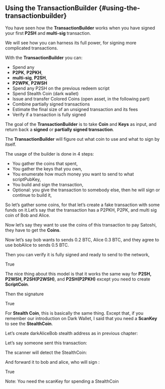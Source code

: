## Using the TransactionBuilder {#using-the-transactionbuilder}

You have seen how the **TransactionBuilder** works when you have signed your first **P2SH** and **multi-sig** transaction.  

We will see how you can harness its full power, for signing more complicated transactions.    

With the **TransactionBuilder** you can:  
*   Spend any 
  *   **P2PK**, **P2PKH**, 
  *   **multi-sig**, **P2SH**, 
  *   **P2WPK**, **P2WSH**
*   Spend any P2SH on the previous redeem script
*   Spend Stealth Coin (dark wallet)
*   Issue and transfer Colored Coins (open asset, in the following part)
*   Combine partially signed transactions
*   Estimate the final size of an unsigned transaction and its fees
*   Verify if a transaction is fully signed

The goal of the **TransactionBuilder** is to take **Coin** and **Keys** as input, and return back a **signed** or **partially signed transaction**.

The **TransactionBuilder** will figure out what coin to use and what to sign by itself.

The usage of the builder is done in 4 steps:

*   You gather the coins that spent,
*   You gather the keys that you own,
*   You enumerate how much money you want to send to what scriptPubKey,
*   You build and sign the transaction,
*   Optional: you give the transaction to somebody else, then he will sign or continue to build it,

So let’s gather some coins, for that let’s create a fake transaction with some funds on it.Let’s say that the transaction has a P2PKH, P2PK, and multi sig coin of Bob and Alice.

Now let’s say they want to use the coins of this transaction to pay Satoshi, they have to get the **Coins**.

Now let’s say bob wants to sends 0.2 BTC, Alice 0.3 BTC, and they agree to use bobAlice to sends 0.5 BTC.

Then you can verify it is fully signed and ready to send to the network,

True

The nice thing about this model is that it works the same way for **P2SH, P2WSH, P2SH(P2WSH)**, and **P2SH(P2PKH)** except you need to create **ScriptCoin**.

Then the signature

True

For **Stealth Coin**, this is basically the same thing. Except that, if you remember our introduction on Dark Wallet, I said that you need a **ScanKey** to see the **StealthCoin**.

Let’s create darkAliceBob stealth address as in previous chapter:

Let’s say someone sent this transaction:

The scanner will detect the StealthCoin:

And forward it to bob and alice, who will sign :

True

Note: You need the scanKey for spending a StealthCoin